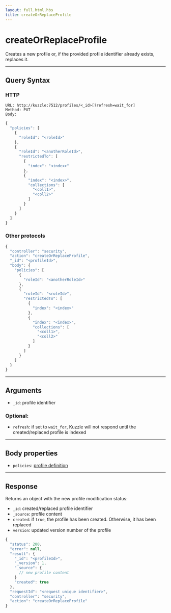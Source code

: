```yaml
---
layout: full.html.hbs
title: createOrReplaceProfile
---
```


# createOrReplaceProfile

<SinceBadge version="1.0.0" />

Creates a new profile or, if the provided profile identifier already exists, replaces it.

---

## Query Syntax

### HTTP

```http
URL: http://kuzzle:7512/profiles/<_id>[?refresh=wait_for]
Method: PUT
Body:
```

```js
{
  "policies": [
    {
      "roleId": "<roleId>"
    },
    {
      "roleId": "<anotherRoleId>",
      "restrictedTo": [
        {
          "index": "<index>"
        },
        {
          "index": "<index>",
          "collections": [
            "<coll1>",
            "<coll2>"
          ]
        }
      ]
    }
  ]
}
```

### Other protocols

```js
{
  "controller": "security",
  "action": "createOrReplaceProfile",
  "_id": "<profileId>",
  "body": {
    "policies": [
      {
        "roleId": "<anotherRoleId>"
      },
      {
        "roleId": "<roleId>",
        "restrictedTo": [
          {
            "index": "<index>"
          },
          {
            "index": "<index>",
            "collections": [
              "<coll1>",
              "<coll2>"
            ]
          }
        ]
      }
    ]
  }
}
```

---

## Arguments

- `_id`: profile identifier

### Optional:

- `refresh`: if set to `wait_for`, Kuzzle will not respond until the created/replaced profile is indexed

---

## Body properties

- `policies`: [profile definition](/core/1/guide/essentials/security/#defining-profiles)

---

## Response

Returns an object with the new profile modification status:

- `_id`: created/replaced profile identifier
- `_source`: profile content
- `created`: if `true`, the profile has been created. Otherwise, it has been replaced
- `version`: updated version number of the profile

```javascript
{
  "status": 200,
  "error": null,
  "result": {
    "_id": "<profileId>",
    "_version": 1,
    "_source": {
      // new profile content
    }
    "created": true
  },
  "requestId": "<request unique identifier>",
  "controller": "security",
  "action": "createOrReplaceProfile"
}
```
